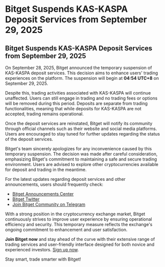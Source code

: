 # Bitget Suspends KAS-KASPA Deposit Services from September 29, 2025

## Bitget Suspends KAS-KASPA Deposit Services from September 29, 2025

On September 28, 2025, Bitget announced the temporary suspension of KAS-KASPA deposit services. This decision aims to enhance users' trading experiences on the platform. The suspension will begin at **04:54 UTC+8** on September 29, 2025.

Despite this, trading activities associated with KAS-KASPA will continue unaffected. Users can still engage in trading and no trading fees or options will be removed during this period. Deposits are separate from trading functionalities, meaning that while deposits for KAS-KASPA are not accepted, trading remains operational.

Once the deposit services are reinstated, Bitget will notify its community through official channels such as their website and social media platforms. Users are encouraged to stay tuned for further updates regarding the status of the deposit services.

Bitget's team sincerely apologizes for any inconvenience caused by this temporary suspension. The decision was made after careful consideration, emphasizing Bitget's commitment to maintaining a safe and secure trading environment. Users are advised to explore other cryptocurrencies available for deposit and trading in the meantime.

For the latest updates regarding deposit services and other announcements, users should frequently check:
- [Bitget Announcements Center](https://www.bitget.com/support/announcement-center)
- [Bitget Twitter](https://twitter.com/bitgetglobal)
- [Join Bitget Community on Telegram](https://t.me/BitgetENOfficial)

With a strong position in the cryptocurrency exchange market, Bitget continuously strives to improve user experience by ensuring operational efficiency and security. This temporary measure reflects the exchange's ongoing commitment to enhancement and user satisfaction.

**Join Bitget now** and stay ahead of the curve with their extensive range of trading services and user-friendly interface designed for both novice and experienced investors. [Sign up now](https://www.bitget.com/en/register).

Stay smart, trade smarter with Bitget!